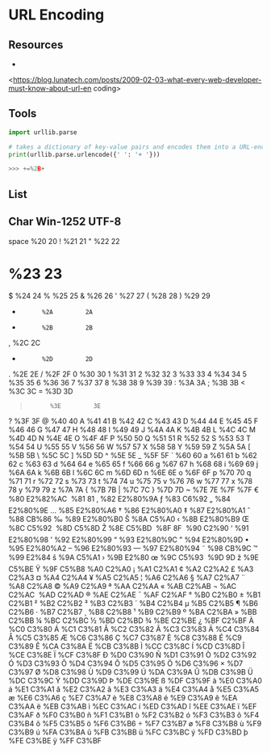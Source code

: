 # URL Encoding

## Resources

- 
<https://blog.lunatech.com/posts/2009-02-03-what-every-web-developer-must-know-about-url-en
coding>




## Tools
```python
import urllib.parse

# takes a dictionary of key-value pairs and encodes them into a URL-encoded query string
print(urllib.parse.urlencode({' ': '+ '}))

>>> +=%2B+

```







## List

Char		Win-1252	UTF-8
-----------------------------
space		%20			20
!			%21			21
"			%22			22
#			%23			23
$			%24			24
%			%25			25
&			%26			26
'			%27			27
(			%28			28
)			%29			29
*			%2A			2A
+			%2B			2B
,			%2C			2C
-			%2D			2D
.			%2E			2E
/			%2F			2F
0			%30			30
1			%31			31
2			%32			32
3			%33			33
4			%34			34
5			%35			35
6			%36			36
7			%37			37
8			%38			38
9			%39			39
:			%3A			3A
;			%3B			3B
<			%3C			3C
=			%3D			3D
>			%3E			3E
?			%3F			3F
@			%40			40
A			%41			41
B			%42			42
C			%43			43
D			%44			44
E			%45			45
F			%46			46
G			%47			47
H			%48			48
I			%49			49
J			%4A			4A
K			%4B			4B
L			%4C			4C
M			%4D			4D
N			%4E			4E
O			%4F			4F
P			%50			50
Q			%51			51
R			%52			52
S			%53			53
T			%54			54
U			%55			55
V			%56			56
W			%57			57
X			%58			58
Y			%59			59
Z			%5A			5A
[			%5B			5B
\			%5C			5C
]			%5D			5D
^			%5E			5E
_			%5F			5F
`			%60			60
a			%61			61
b			%62			62
c			%63			63
d			%64			64
e			%65			65
f			%66			66
g			%67			67
h			%68			68
i			%69			69
j			%6A			6A
k			%6B			6B
l			%6C			6C
m			%6D			6D
n			%6E			6E
o			%6F			6F
p			%70			70
q			%71			71
r			%72			72
s			%73			73
t			%74			74
u			%75			75
v			%76			76
w			%77			77
x			%78			78
y			%79			79
z			%7A			7A
{			%7B			7B
|			%7C			7C
}			%7D			7D
~			%7E			7E
			%7F				%7F
€			%80			E2%82%AC
			%81			81
‚			%82			E2%80%9A
ƒ			%83			C6%92
„			%84			E2%80%9E
…			%85			E2%80%A6
†			%86			E2%80%A0
‡			%87			E2%80%A1
ˆ			%88			CB%86
‰			%89			E2%80%B0
Š			%8A			C5%A0
‹			%8B			E2%80%B9
Œ			%8C			C5%92
			%8D			C5%8D
Ž			%8E			C5%BD
			%8F			8F
			%90			C2%90
‘			%91			E2%80%98
’			%92			E2%80%99
“			%93			E2%80%9C
”			%94			E2%80%9D
•			%95			E2%80%A2
–			%96			E2%80%93
—			%97			E2%80%94
˜			%98			CB%9C
™			%99			E2%84
š			%9A			C5%A1
›			%9B			E2%80
œ			%9C			C5%93
			%9D			9D
ž			%9E			C5%BE
Ÿ			%9F			C5%B8
			%A0			C2%A0
¡			%A1			C2%A1
¢			%A2			C2%A2
£			%A3			C2%A3
¤			%A4			C2%A4
¥			%A5			C2%A5
¦			%A6			C2%A6
§			%A7			C2%A7
¨			%A8			C2%A8
©			%A9			C2%A9
ª			%AA			C2%AA
«			%AB			C2%AB
¬			%AC			C2%AC
­			%AD			C2%AD
®			%AE			C2%AE
¯			%AF			C2%AF
°			%B0			C2%B0
±			%B1			C2%B1
²			%B2			C2%B2
³			%B3			C2%B3
´			%B4			C2%B4
µ			%B5			C2%B5
¶			%B6			C2%B6
·			%B7			C2%B7
¸			%B8			C2%B8
¹			%B9			C2%B9
º			%BA			C2%BA
»			%BB			C2%BB
¼			%BC			C2%BC
½			%BD			C2%BD
¾			%BE			C2%BE
¿			%BF			C2%BF
À			%C0			C3%80
Á			%C1			C3%81
Â			%C2			C3%82
Ã			%C3			C3%83
Ä			%C4			C3%84
Å			%C5			C3%85
Æ			%C6			C3%86
Ç			%C7			C3%87
È			%C8			C3%88
É			%C9			C3%89
Ê			%CA			C3%8A
Ë			%CB			C3%8B
Ì			%CC			C3%8C
Í			%CD			C3%8D
Î			%CE			C3%8E
Ï			%CF			C3%8F
Ð			%D0			C3%90
Ñ			%D1			C3%91
Ò			%D2			C3%92
Ó			%D3			C3%93
Ô			%D4			C3%94
Õ			%D5			C3%95
Ö			%D6			C3%96
×			%D7			C3%97
Ø			%D8			C3%98
Ù			%D9			C3%99
Ú			%DA			C3%9A
Û			%DB			C3%9B
Ü			%DC			C3%9C
Ý			%DD			C3%9D
Þ			%DE			C3%9E
ß			%DF			C3%9F
à			%E0			C3%A0
á			%E1			C3%A1
â			%E2			C3%A2
ã			%E3			C3%A3
ä			%E4			C3%A4
å			%E5			C3%A5
æ			%E6			C3%A6
ç			%E7			C3%A7
è			%E8			C3%A8
é			%E9			C3%A9
ê			%EA			C3%AA
ë			%EB			C3%AB
ì			%EC			C3%AC
í			%ED			C3%AD
î			%EE			C3%AE
ï			%EF			C3%AF
ð			%F0			C3%B0
ñ			%F1			C3%B1
ò			%F2			C3%B2
ó			%F3			C3%B3
ô			%F4			C3%B4
õ			%F5			C3%B5
ö			%F6			C3%B6
÷			%F7			C3%B7
ø			%F8			C3%B8
ù			%F9			C3%B9
ú			%FA			C3%BA
û			%FB			C3%BB
ü			%FC			C3%BC
ý			%FD			C3%BD
þ			%FE			C3%BE
ÿ			%FF			C3%BF